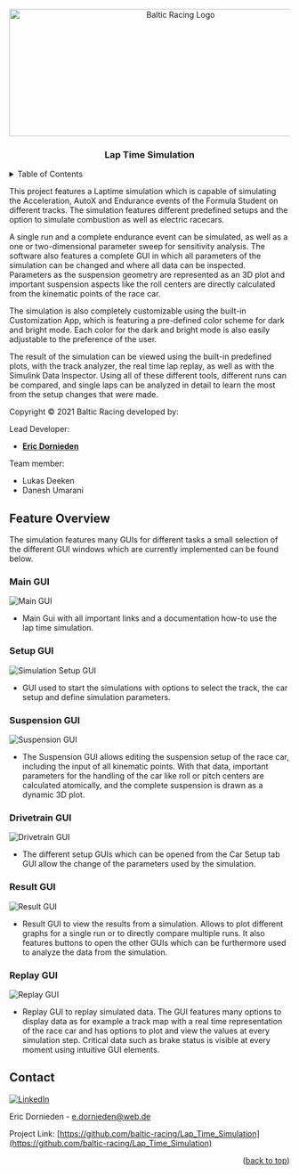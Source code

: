 <div id="top"></div>

<!-- PROJECT LOGO -->
<br />
<div align="center">
  <a href="https://balticracing.hochschule-stralsund.de/">
    <img src="laptime_Simulation_GUI_resources/balticracing_logo_transparent.png" alt="Baltic Racing Logo" width="600" height="229">
  </a>
</div>

<h3 align="center">Lap Time Simulation</h3>
  
  
<!-- TABLE OF CONTENTS -->
<details>
  <summary>Table of Contents</summary>
  <ol>
    <li>
      <a href="#feature-overview">Feature Overview</a>
      <ul>
        <li><a href="#main-gui">Main GUI</a></li>
        <li><a href="#setup-gui">Setup GUI</a></li>
        <li><a href="#suspension-gui">Suspension GUI</a></li>
        <li><a href="#drivetrain-gui">Drivetrain GUI</a></li>
        <li><a href="#result-gui">Result GUI</a></li>
        <li><a href="#replay-gui">Replay GUI</a></li>
      </ul>
    </li>
    <li><a href="#contact">Contact</a></li>
  </ol>
</details>

This project features a Laptime simulation which is capable of simulating the Acceleration, AutoX and Endurance events of the Formula Student on different tracks.
The simulation features different predefined setups and the option to simulate combustion as well as electric racecars.

A single run and a complete endurance event can be simulated, as well as a one or two-dimensional parameter sweep for sensitivity analysis.
The software also features a complete GUI in which all parameters of the simulation can be changed and where all data can be inspected.
Parameters as the suspension geometry are represented as an 3D plot and important suspension aspects like the roll centers are directly calculated from the kinematic points of the race car.

The simulation is also completely customizable using the built-in Customization App, which is featuring a pre-defined color scheme for dark and bright mode.
Each color for the dark and bright mode is also easily adjustable to the preference of the user.

The result of the simulation can be viewed using the built-in predefined plots, with the track analyzer, the real time lap replay, as well as with the Simulink Data Inspector. Using all of these different tools, different runs can be compared, and single laps can be analyzed in detail to learn the most from the setup changes that were made.

Copyright © 2021 Baltic Racing developed by: 

Lead Developer:
* [**Eric Dornieden**](https://github.com/edornieden)

Team member:
* Lukas Deeken
* Danesh Umarani

## Feature Overview

The simulation features many GUIs for different tasks a small selection of the different GUI windows which are currently implemented can be found below.

### Main GUI
![Main GUI](images/GUIHowToPage.png)  

* Main Gui with all important links and a documentation how-to use the lap time simulation. 

### Setup GUI
![Simulation Setup GUI](images/GUISimulationSetupPage.png)

* GUI used to start the simulations with options to select the track, the car setup and define simulation parameters.

### Suspension GUI
![Suspension GUI](images/SuspensionGUI.png)

* The Suspension GUI allows editing the suspension setup of the race car, including the input of all kinematic points. With that data, important parameters for the handling of the car like roll or pitch centers are calculated atomically, and the complete suspension is drawn as a dynamic 3D plot.

### Drivetrain GUI
![Drivetrain GUI](images/DrivetrainGUI.png)

* The different setup GUIs which can be opened from the Car Setup tab GUI allow the change of the parameters used by the simulation.

### Result GUI
![Result GUI](images/GUIResultPage.png)

* Result GUI to view the results from a simulation. Allows to plot different graphs for a single run or to directly compare multiple runs. It also features buttons to open the other GUIs which can be furthermore used to analyze the data from the simulation.

### Replay GUI
![Replay GUI](images/SimulationReplayPage.png)

* Replay GUI to replay simulated data. The GUI features many options to display data as for example a track map with a real time representation of the race car and has options to plot and view the values at every simulation step. Critical data such as brake status is visible at every moment using intuitive GUI elements.

  <!-- CONTACT -->
## Contact

[![LinkedIn][linkedin-shield]][linkedin-url]

Eric Dornieden - e.dornieden@web.de

Project Link: [https://github.com/baltic-racing/Lap_Time_Simulation](https://github.com/baltic-racing/Lap_Time_Simulation)


<p align="right">(<a href="#top">back to top</a>)</p>

[linkedin-shield]: https://img.shields.io/badge/-LinkedIn-black.svg?style=for-the-badge&logo=linkedin&colorB=555
[linkedin-url]: https://www.linkedin.com/in/eric-dornieden-83181319b/
